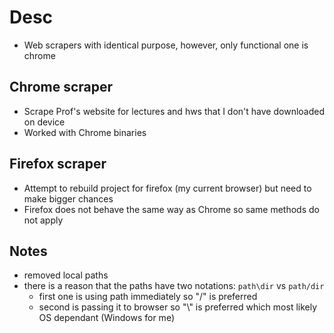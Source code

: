 # Desc
- Web scrapers with identical purpose, however, only functional one is chrome 

## Chrome scraper 
- Scrape Prof's website for lectures and hws that I don't have downloaded on device 
- Worked with Chrome binaries 

## Firefox scraper
- Attempt to rebuild project for firefox (my current browser) but need to make bigger chances 
- Firefox does not behave the same way as Chrome so same methods do not apply 

## Notes
- removed local paths
- there is a reason that the paths have two notations: ``path\dir`` vs ``path/dir`` 
	- first one is using path immediately so "/" is preferred
	- second is passing it to browser so "\\" is preferred which most likely OS dependant (Windows for me)
